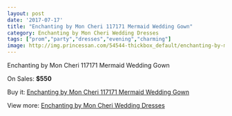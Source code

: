 ```yaml
---
layout: post
date: '2017-07-17'
title: "Enchanting by Mon Cheri 117171 Mermaid Wedding Gown"
category: Enchanting by Mon Cheri Wedding Dresses
tags: ["prom","party","dresses","evening","charming"]
image: http://img.princessan.com/54544-thickbox_default/enchanting-by-mon-cheri-117171-mermaid-wedding-gown.jpg
---
```

Enchanting by Mon Cheri 117171 Mermaid Wedding Gown

On Sales: **$550**
<a href="https://www.princessan.com/en/24543-enchanting-by-mon-cheri-117171-mermaid-wedding-gown.html"><amp-img layout="responsive" width="600" height="600" src="//img.princessan.com/54544-thickbox_default/enchanting-by-mon-cheri-117171-mermaid-wedding-gown.jpg" alt="Enchanting by Mon Cheri 117171 Mermaid Wedding Gown 0" /></a>
<a href="https://www.princessan.com/en/24543-enchanting-by-mon-cheri-117171-mermaid-wedding-gown.html"><amp-img layout="responsive" width="600" height="600" src="//img.princessan.com/54546-thickbox_default/enchanting-by-mon-cheri-117171-mermaid-wedding-gown.jpg" alt="Enchanting by Mon Cheri 117171 Mermaid Wedding Gown 1" /></a>
<a href="https://www.princessan.com/en/24543-enchanting-by-mon-cheri-117171-mermaid-wedding-gown.html"><amp-img layout="responsive" width="600" height="600" src="//img.princessan.com/54545-thickbox_default/enchanting-by-mon-cheri-117171-mermaid-wedding-gown.jpg" alt="Enchanting by Mon Cheri 117171 Mermaid Wedding Gown 2" /></a>

Buy it: [Enchanting by Mon Cheri 117171 Mermaid Wedding Gown](https://www.princessan.com/en/24543-enchanting-by-mon-cheri-117171-mermaid-wedding-gown.html "Enchanting by Mon Cheri 117171 Mermaid Wedding Gown")

View more: [Enchanting by Mon Cheri Wedding Dresses](https://www.princessan.com/en/130- "Enchanting by Mon Cheri Wedding Dresses")